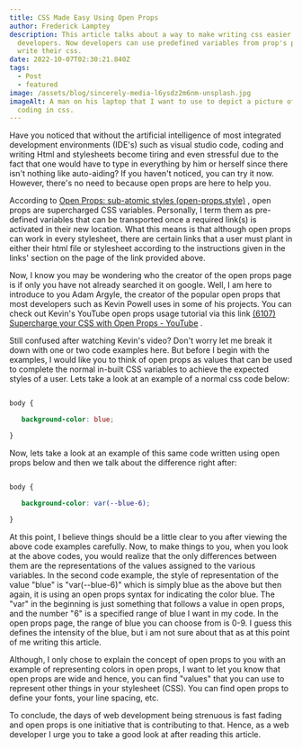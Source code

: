 ```yaml
---
title: CSS Made Easy Using Open Props
author: Frederick Lamptey
description: This article talks about a way to make writing css easier for web
  developers. Now developers can use predefined variables from prop's page to
  write their css.
date: 2022-10-07T02:30:21.840Z
tags:
  - Post
  - featured
image: /assets/blog/sincerely-media-l6ysdz2m6nm-unsplash.jpg
imageAlt: A man on his laptop that I want to use to depict a picture of someone
  coding in css.
---
```

Have you noticed that without the artificial intelligence of most integrated development environments (IDE's) such as visual studio code, coding and writing Html and stylesheets become tiring and even stressful due to the fact that one would have to type in everything by him or herself since there isn't nothing like auto-aiding? If you haven't noticed, you can try it now. However, there's no need to because open props are here to help you.

According to <!--StartFragment-->[Open Props: sub-atomic styles (open-props.style)](https://open-props.style/) <!--EndFragment-->, open props are supercharged CSS variables. Personally, I term them as pre-defined variables that can be transported once a required link(s) is activated in their new location. What this means is that although open props can work in every stylesheet, there are certain links that a user must plant in either their html file or stylesheet according to the instructions given in the links' section on the page of the link provided above.

Now, I know you may be wondering who the creator of the open props page is if only you have not already searched it on google. Well, I am here to introduce to you Adam Argyle, the creator of the popular open props that most developers such as Kevin Powell uses in some of his projects. You can check out Kevin's YouTube open props usage tutorial via this link <!--StartFragment-->[(6107) Supercharge your CSS with Open Props - YouTube](https://www.youtube.com/watch?v=szPNMKZazzQ&t=72s) <!--EndFragment-->. 

Still confused after watching Kevin's video? Don't worry let me break it down with one or two code examples here. But before I begin with the examples, I would like you to think of open props as values that can be used to complete the normal in-built CSS variables to achieve the expected styles of a user. Lets take a look at an example of a normal css code below:

```css

body {

   background-color: blue;   

}

```

Now, lets take a look at an example of this same code written using open props below and then we talk about the difference right after:

```css

body {

   background-color: var(--blue-6);

}

```

At this point, I believe things should be a little clear to you after viewing the above code examples carefully. Now, to make things to you, when you look at the above codes, you would realize that the only differences between them are the representations of the values assigned to the various variables. In the second code example, the style of representation of the value "blue" is "var(--blue-6)" which is simply blue as the above but then again, it is using an open props syntax for indicating the color blue. The "var" in the beginning is just something that follows a value in open props, and the number "6" is a specified range of blue I want in my code. In the open props page, the range of blue you can choose from is 0-9. I guess this defines the intensity of the blue, but i am not sure about that as at this point of me writing this article.

Although, I only chose to explain the concept of open props to you with an example of representing colors in open props, I want to let you know that open props are wide and hence, you can find "values" that you can use to represent other things in your stylesheet (CSS). You can find open props to define your fonts, your line spacing, etc. 

To conclude, the days of web development being strenuous is fast fading and open props is one initiative that is contributing to that. Hence, as a web developer I urge you to take a good look at after reading this article.
